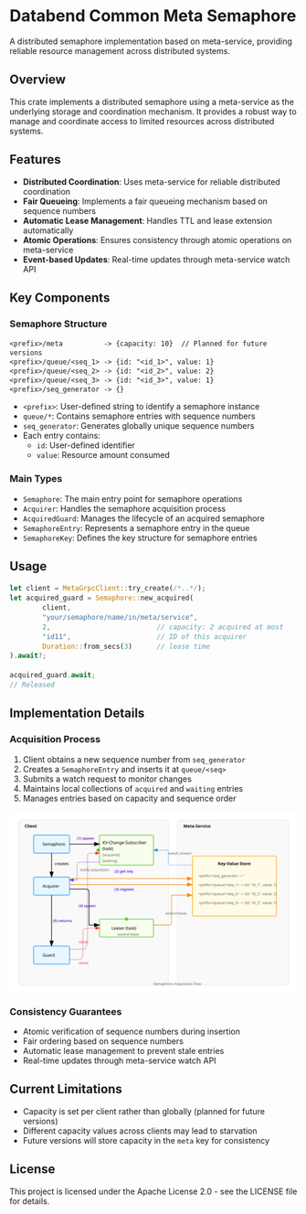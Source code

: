 # Databend Common Meta Semaphore

A distributed semaphore implementation based on meta-service, providing reliable resource management across distributed systems.

## Overview

This crate implements a distributed semaphore using a meta-service as the underlying storage and coordination mechanism. It provides a robust way to manage and coordinate access to limited resources across distributed systems.

## Features

- **Distributed Coordination**: Uses meta-service for reliable distributed coordination
- **Fair Queueing**: Implements a fair queueing mechanism based on sequence numbers
- **Automatic Lease Management**: Handles TTL and lease extension automatically
- **Atomic Operations**: Ensures consistency through atomic operations on meta-service
- **Event-based Updates**: Real-time updates through meta-service watch API

## Key Components

### Semaphore Structure

```text
<prefix>/meta          -> {capacity: 10}  // Planned for future versions
<prefix>/queue/<seq_1> -> {id: "<id_1>", value: 1}
<prefix>/queue/<seq_2> -> {id: "<id_2>", value: 2}
<prefix>/queue/<seq_3> -> {id: "<id_3>", value: 1}
<prefix>/seq_generator -> {}
```

- `<prefix>`: User-defined string to identify a semaphore instance
- `queue/*`: Contains semaphore entries with sequence numbers
- `seq_generator`: Generates globally unique sequence numbers
- Each entry contains:
  - `id`: User-defined identifier
  - `value`: Resource amount consumed

### Main Types

- `Semaphore`: The main entry point for semaphore operations
- `Acquirer`: Handles the semaphore acquisition process
- `AcquiredGuard`: Manages the lifecycle of an acquired semaphore
- `SemaphoreEntry`: Represents a semaphore entry in the queue
- `SemaphoreKey`: Defines the key structure for semaphore entries

## Usage

```rust
let client = MetaGrpcClient::try_create(/*..*/);
let acquired_guard = Semaphore::new_acquired(
        client,
        "your/semaphore/name/in/meta/service",
        2,                          // capacity: 2 acquired at most
        "id11",                     // ID of this acquirer
        Duration::from_secs(3)      // lease time
).await?;

acquired_guard.await;
// Released
```

## Implementation Details

### Acquisition Process

1. Client obtains a new sequence number from `seq_generator`
2. Creates a `SemaphoreEntry` and inserts it at `queue/<seq>`
3. Submits a watch request to monitor changes
4. Maintains local collections of `acquired` and `waiting` entries
5. Manages entries based on capacity and sequence order

![](semaphore_diagram.svg)

### Consistency Guarantees

- Atomic verification of sequence numbers during insertion
- Fair ordering based on sequence numbers
- Automatic lease management to prevent stale entries
- Real-time updates through meta-service watch API

## Current Limitations

- Capacity is set per client rather than globally (planned for future versions)
- Different capacity values across clients may lead to starvation
- Future versions will store capacity in the `meta` key for consistency

## License

This project is licensed under the Apache License 2.0 - see the LICENSE file for details.
